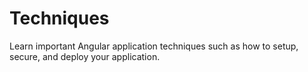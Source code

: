 # Techniques

Learn important Angular application techniques such as how to setup, secure, and deploy your application.